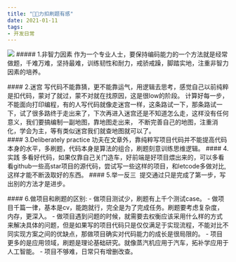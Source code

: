 ```yaml
---
title: "📣🚦力扣刷题有感"
date: 2021-01-11
tags: 
- 开发日常
---
```

![](https://upload-images.jianshu.io/upload_images/15312191-0e24d845c63ddf74.png?imageMogr2/auto-orient/strip%7CimageView2/2/w/1240)
##### 1.非智力因素
作为一个专业人士，要保持编码能力的一个方法就是经常做题，千难万难，坚持最难，训练韧性和耐力，戒骄戒躁，脚踏实地，注重非智力因素的培养。

#### 2.迷宫
写代码不能靠猜，更不能靠运气，用逻辑去思考，感觉自己以前纯粹是扣代码，蒙对了就过，蒙不对就在找原因，这是很low的阶段。
计算好每一步，不能面向打印编程，有的人写代码就像走迷宫一样，这条路试一下，那条路试一下，试了很多路终于走出来了，下次再进入迷宫还是不知道怎么走，这样没有任何意义，我们要搞编制一副地图，靠地图走出来， 不断完善自己的地图，注重消化，学会为主，等有类似迷宫我们就查地图就可以了。
#### 3.Deliberately practice
功夫在文章外，靠纯粹写项目代码并不能提高代码本身的水平，多刷题，代码本身是算法的组合，刷题刻意训练思维逻辑。
#### 4.实践
多看好代码，如果仅靠自己关门造车，好前端是好项目煨出来的，可以多看看github一些高star项目的源代码，尝试写一些这样的项目，和letcode多做对比,这样才能不断汲取好的东西。
#### 5.举一反三
 提交通过只是完成了第一步，写出别的方法才是进步。

#### 6.做项目和刷题的区别:
- 做项目测试少，刷题有上千个测试case。
- 做项目千篇一律，基本是cv，能跑就行，完全是为了完成任务。刷题要考虑复杂度，内存，更深入。
- 做项目遇到问题的时候，就需要去权衡应该采用什么样的方式来解决具体的问题，但是如果写的项目代码只是仅仅满足于实现流程，不能对比不同实现方案之间的优缺点，那做项目确实对代码能力的成长是很局限的。
- 项目更多的是应用领域，刷题是理论基础研究。就像蒸汽机应用于汽车，拓补学应用于人工智能。
- 项目不够难，日常只有增删改查。
